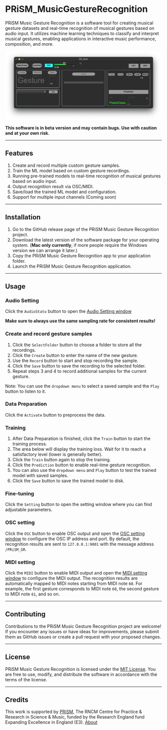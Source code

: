 # PRiSM_MusicGestureRecognition
 
PRiSM Music Gesture Recognition is a software tool for creating musical gesture datasets and real-time recognition of musical gestures based on audio input. It utilizes machine learning techniques to classify and interpret musical gestures, enabling applications in interactive music performance, composition, and more.

![Screenshot of the main interface](media/MainInterface.png)

**This software is in beta version and may contain bugs. Use with caution and at your own risk.**

-----------

## Features
1. Create and record multiple custom gesture samples. 
2. Train the ML model based on custom gesture recordings.
3. Running pre-trained models to real-time recognition of musical gestures based on audio input.
4. Output recognition result via OSC/MIDI.
5. Save/load the trained ML model and configuration.
6. Support for multiple input channels (Coming soon)

-----------

## Installation

1. Go to the GitHub release page of the PRiSM Music Gesture Recognition project.
2. Download the latest version of the software package for your operating system. (**Mac only currently**, if more people require the Windows version we can arrange it later.)
3. Copy the PRiSM Music Gesture Recognition app to your application folder.
4. Launch the PRiSM Music Gesture Recognition application.

-----------

## Usage

### Audio Setting
Click the `AudioStatu` button to open the [Audio Setting window](media/AudioSetting.png)

**Make sure to always use the same sampling rate for consistent results!**

### Create and record gesture samples
1. Click the `SelectFolder` button to choose a folder to store all the recordings.
2. Click the `Create` button to enter the name of the new gesture.
3. Use the `Record` button to start and stop recording the sample.
4. Click the `Save` button to save the recording to the selected folder.
5. Repeat steps 3 and 4 to record additional samples for the current gesture.

Note: You can use the `dropdown menu` to select a saved sample and the `Play` button to listen to it.

### Data Preparation

Click the `Activate` button to preprocess the data.

### Training 

1. After Data Preparation is finished, click the `Train` button to start the training process.
2. The area below will display the training loss. Wait for it to reach a satisfactory level (lower is generally better).
3. Click the `Train` button again to stop the training.
4. Click the `Prediction` button to enable real-time gesture recognition.
5. You can also use the `dropdown menu` and `Play` button to test the trained model with saved samples.
6. Click the `Save` button to save the trained model to disk.

### Fine-tuning

Click the `Setting` button to open the setting window where you can find adjustable parameters. 

### OSC setting

Click the `OSC` button to enable OSC output and open the [OSC setting window](media/OSC_Setting) to configure the OSC IP address and port.
By default, the recognition results are sent to `127.0.0.1:9001` with the message address `/PRiSM_GR`.

### MIDI setting

Click the `MIDI` button to enable MIDI output and open the [MIDI setting window](meida/MidiSetting) to configure the MIDI output.
The recognition results are automatically mapped to MIDI notes starting from MIDI note `60`. For example, the first gesture corresponds to MIDI note `60`, the second gesture to MIDI note `61`, and so on.

-----------

## Contributing

Contributions to the PRiSM Music Gesture Recognition project are welcome! If you encounter any issues or have ideas for improvements, please submit them as GitHub issues or create a pull request with your proposed changes.

-----------

## License

PRiSM Music Gesture Recognition is licensed under the [MIT License](LICENSE). You are free to use, modify, and distribute the software in accordance with the terms of the license.

-----------

## Credits

This work is supported by [PRiSM](https://www.rncm.ac.uk/research/research-centres-rncm/prism/), The RNCM Centre for Practice & Research in Science & Music, funded by the Research England fund Expanding Excellence in England (E3). [About](media/About.png)
